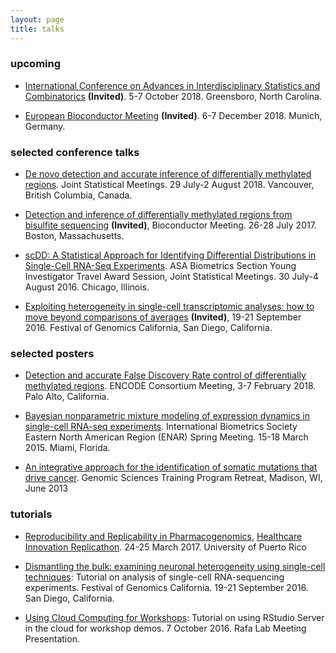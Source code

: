 ```yaml
---
layout: page
title: talks
---
```


<!-- Global site tag (gtag.js) - Google Analytics -->
<script async src="https://www.googletagmanager.com/gtag/js?id=UA-110175023-1"></script>
<script>
  window.dataLayer = window.dataLayer || [];
  function gtag(){dataLayer.push(arguments);}
  gtag('js', new Date());

  gtag('config', 'UA-110175023-1');
</script>

### upcoming

- [International Conference on Advances in Interdisciplinary Statistics and Combinatorics](https://www.uncg.edu/mat/aisc/2018/index.html) **(Invited)**. 5-7 October 2018. Greensboro, North Carolina.

- [European Bioconductor Meeting](https://github.com/lgatto/EuroBioc2018) **(Invited)**. 6-7 December 2018. Munich, Germany.


### selected conference talks 
		
- [De novo detection and accurate inference of differentially methylated regions](../talks/korthauer_jsm_2018_static.pdf). Joint Statistical Meetings. 29 July-2 August 2018. Vancouver, British Columbia, Canada.
	
- [Detection and inference of differentially methylated regions from bisulfite sequencing](http://bcb.dfci.harvard.edu/~keegan/talks/bioc_dmrseq_07282017.pdf) **(Invited)**, Bioconductor Meeting. 26-28 July 2017. Boston, Massachusetts.

- [scDD: A Statistical Approach for Identifying Differential Distributions in Single-Cell RNA-Seq Experiments](http://bcb.dfci.harvard.edu/~keegan/talks/JSM_2016_Korthauer_Session_418.pdf). ASA Biometrics Section Young Investigator Travel Award Session, Joint Statistical Meetings. 30 July-4 August 2016. Chicago, Illinois.
  
- [Exploiting heterogeneity in single-cell transcriptomic analyses: how to move beyond comparisons of averages](http://bcb.dfci.harvard.edu/~keegan/talks/FoG_2016_SingleCell_Korthauer.pdf>) **(Invited)**, 19-21 September 2016. Festival of Genomics California, San Diego, California.
		


### selected posters

- [Detection and accurate False Discovery Rate control of differentially methylated regions](../talks/ENCODE_2018_KeeganKorthauer.pdf). ENCODE Consortium Meeting, 3-7 February 2018. Palo Alto, California.

- [Bayesian nonparametric mixture modeling of expression dynamics in single-cell RNA-seq experiments](http://bcb.dfci.harvard.edu/~keegan/talks/ENAR_2015_KeeganKorthauer.pdf). International Biometrics Society Eastern North American Region (ENAR) Spring Meeting. 15-18 March 2015. Miami, Florida.

- [An integrative approach for the identification of somatic mutations that drive cancer](http://bcb.dfci.harvard.edu/~keegan/talks/2013_GSTP_KeeganKorthauer.pdf). Genomic Sciences Training Program Retreat, Madison, WI, June 2013


			
### tutorials

- [Reproducibility and Replicability in Pharmacogenomics](https://github.com/kdkorthauer/PR2017replicaton), [Healthcare Innovation Replicathon](https://idi-bd2k.hpcf.upr.edu/2017/03/29/healthcare-innovation-replicathon-2017-and-data-carpentry-instructor-training/). 24-25 March 2017. University of Puerto Rico

- [Dismantling the bulk: examining neuronal heterogeneity using single-cell techniques](https://kdkorthauer.github.io/FestivalWorkshopVignettes/): Tutorial on analysis of single-cell RNA-sequencing experiments. Festival of Genomics California. 19-21 September 2016. San Diego, California.

- [Using Cloud Computing for Workshops](http://bcb.dfci.harvard.edu/~keegan/talks/LabMtg_10072016_DigitalOceanRStudio.pdf): Tutorial on using RStudio Server in the cloud for workshop demos. 7 October 2016. Rafa Lab Meeting Presentation.     
		        